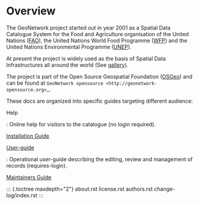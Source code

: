# Overview

The GeoNetwork project started out in year 2001 as a Spatial Data Catalogue System for the Food and Agriculture organisation of the United Nations ([FAO](http://www.fao.org)), the United Nations World Food Programme ([WFP](http://www.wfp.org)) and the United Nations Environmental Programme ([UNEP](http://www.unep.org)).

At present the project is widely used as the basis of Spatial Data Infrastructures all around the world (See [gallery](gallery.md)).

The project is part of the Open Source Geospatial Foundation ([OSGeo](http://www.osgeo.org)) and can be found at `GeoNetwork opensource <http://geonetwork-opensource.org>`\_.

These docs are organized into specific guides targeting different audience:

Help

:   Online help for visitors to the catalogue (no login required).

[Installation Guide](../install-guide/index.md)



[User-guide](../user-guide/index.md)

:   Operational user-guide describing the editing, review and management of records (requires-login).

[Maintainers Guide](../maintainer-guide)


::: {.toctree maxdepth="2"}
about.rst license.rst authors.rst change-log/index.rst
:::
